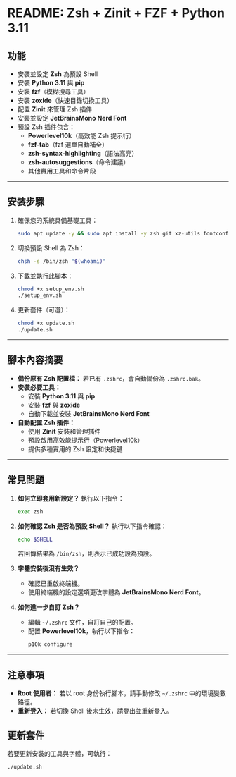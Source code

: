 # README: Zsh + Zinit + FZF + Python 3.11

## 功能

- 安裝並設定 **Zsh** 為預設 Shell
- 安裝 **Python 3.11** 與 **pip**
- 安裝 **fzf**（模糊搜尋工具）
- 安裝 **zoxide**（快速目錄切換工具）
- 配置 **Zinit** 來管理 Zsh 插件
- 安裝並設定 **JetBrainsMono Nerd Font**
- 預設 Zsh 插件包含：
  - **Powerlevel10k**（高效能 Zsh 提示行）
  - **fzf-tab**（fzf 選單自動補全）
  - **zsh-syntax-highlighting**（語法高亮）
  - **zsh-autosuggestions**（命令建議）
  - 其他實用工具和命令片段

---

## 安裝步驟

1. 確保您的系統具備基礎工具：
   ```bash
   sudo apt update -y && sudo apt install -y zsh git xz-utils fontconfig
   ```

2. 切換預設 Shell 為 Zsh：
   ```bash
   chsh -s /bin/zsh "$(whoami)"
   ```

3. 下載並執行此腳本：
   ```bash
   chmod +x setup_env.sh
   ./setup_env.sh
   ```
4. 更新套件（可選）：
   ```bash
   chmod +x update.sh
   ./update.sh
   ```


---

## 腳本內容摘要

- **備份原有 Zsh 配置檔：** 若已有 `.zshrc`，會自動備份為 `.zshrc.bak`。
- **安裝必要工具：**
  - 安裝 **Python 3.11** 與 **pip**
  - 安裝 **fzf** 與 **zoxide**
  - 自動下載並安裝 **JetBrainsMono Nerd Font**
- **自動配置 Zsh 插件：**
  - 使用 **Zinit** 安裝和管理插件
  - 預設啟用高效能提示行（Powerlevel10k）
  - 提供多種實用的 Zsh 設定和快捷鍵

---

## 常見問題

1. **如何立即套用新設定？**
   執行以下指令：
   ```bash
   exec zsh
   ```

2. **如何確認 Zsh 是否為預設 Shell？**
   執行以下指令確認：
   ```bash
   echo $SHELL
   ```
   若回傳結果為 `/bin/zsh`，則表示已成功設為預設。

3. **字體安裝後沒有生效？**
   - 確認已重啟終端機。
   - 使用終端機的設定選項更改字體為 **JetBrainsMono Nerd Font**。

4. **如何進一步自訂 Zsh？**
   - 編輯 `~/.zshrc` 文件，自訂自己的配置。
   - 配置 **Powerlevel10k**，執行以下指令：
     ```bash
     p10k configure
     ```

---

## 注意事項

- **Root 使用者：** 若以 root 身份執行腳本，請手動修改 `~/.zshrc` 中的環境變數路徑。
- **重新登入：** 若切換 Shell 後未生效，請登出並重新登入。
## 更新套件

若要更新安裝的工具與字體，可執行：
```bash
./update.sh
```

